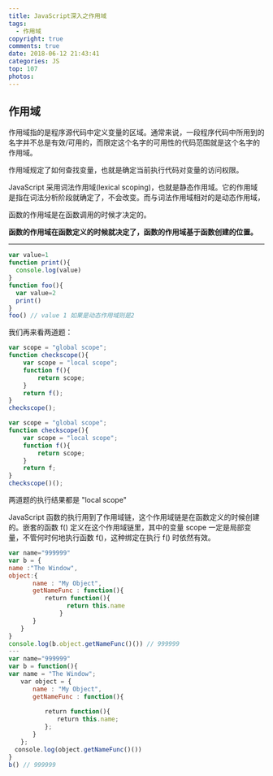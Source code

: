 ```yaml
---
title: JavaScript深入之作用域
tags:
  - 作用域
copyright: true
comments: true
date: 2018-06-12 21:43:41
categories: JS
top: 107
photos:
---
```


## 作用域

作用域指的是程序源代码中定义变量的区域。通常来说，一段程序代码中所用到的名字并不总是有效/可用的，而限定这个名字的可用性的代码范围就是这个名字的作用域。

作用域规定了如何查找变量，也就是确定当前执行代码对变量的访问权限。

JavaScript 采用词法作用域(lexical scoping)，也就是静态作用域。它的作用域是指在词法分析阶段就确定了，不会改变。而与词法作用域相对的是动态作用域，

函数的作用域是在函数调用的时候才决定的。

**函数的作用域在函数定义的时候就决定了，函数的作用域基于函数创建的位置。**

---
<!-- more -->

```javascript
var value=1
function print(){
  console.log(value)
}
function foo(){
  var value=2
  print()
}
foo() // value 1 如果是动态作用域则是2
```
我们再来看两道题：

```javascript
var scope = "global scope";
function checkscope(){
    var scope = "local scope";
    function f(){
        return scope;
    }
    return f();
}
checkscope();
```

```javascript
var scope = "global scope";
function checkscope(){
    var scope = "local scope";
    function f(){
        return scope;
    }
    return f;
}
checkscope()();
```
两道题的执行结果都是 "local scope"

JavaScript 函数的执行用到了作用域链，这个作用域链是在函数定义的时候创建的。嵌套的函数 f() 定义在这个作用域链里，其中的变量 scope 一定是局部变量，不管何时何地执行函数 f()，这种绑定在执行 f() 时依然有效。

```javascript
var name="999999"
var b = {
name :"The Window",
object:{
　　　　name : "My Object",
　　　　getNameFunc : function(){
　　　　　　return function(){
                return this.name
              }
　　　　}
　　}
}
console.log(b.object.getNameFunc()()) // 999999
---
var name="999999"
var b = function(){
var name = "The Window";
　　var object = {
　　　　name : "My Object",
　　　　getNameFunc : function(){
 
　　　　　　return function(){
　　　　　　　　return this.name;
　　　　　　};
　　　　}
　　};
　console.log(object.getNameFunc()())
}
b() // 999999
```